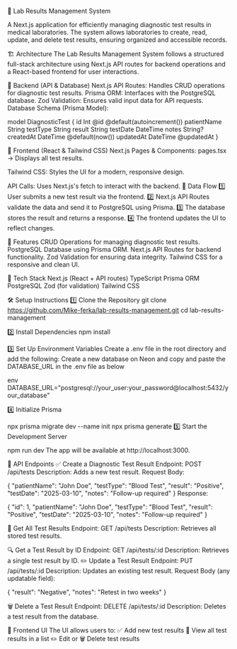 🏥 Lab Results Management System

A Next.js application for efficiently managing diagnostic test results in medical laboratories. The system allows laboratories to create, read, update, and delete test results, ensuring organized and accessible records.

🏗️ Architecture
The Lab Results Management System follows a structured full-stack architecture using Next.js API routes for backend operations and a React-based frontend for user interactions.

📌 Backend (API & Database)
Next.js API Routes: Handles CRUD operations for diagnostic test results.
Prisma ORM: Interfaces with the PostgreSQL database.
Zod Validation: Ensures valid input data for API requests.
Database Schema (Prisma Model):

model DiagnosticTest {
  id           Int     @id @default(autoincrement())
  patientName  String
  testType     String
  result       String
  testDate     DateTime
  notes        String?
  createdAt    DateTime @default(now())
  updatedAt    DateTime @updatedAt
}

🎨 Frontend (React & Tailwind CSS)
Next.js Pages & Components:
pages.tsx → Displays all test results.

Tailwind CSS: Styles the UI for a modern, responsive design.

API Calls: Uses Next.js's fetch to interact with the backend.
🔄 Data Flow
1️⃣ User submits a new test result via the frontend.
2️⃣ Next.js API Routes validate the data and send it to PostgreSQL using Prisma.
3️⃣ The database stores the result and returns a response.
4️⃣ The frontend updates the UI to reflect changes.

🚀 Features
CRUD Operations for managing diagnostic test results.
PostgreSQL Database using Prisma ORM.
Next.js API Routes for backend functionality.
Zod Validation for ensuring data integrity.
Tailwind CSS for a responsive and clean UI.

📌 Tech Stack
Next.js (React + API routes)
TypeScript
Prisma ORM
PostgreSQL
Zod (for validation)
Tailwind CSS

🛠️ Setup Instructions
1️⃣ Clone the Repository
git clone https://github.com/Mike-ferka/lab-results-management.git
cd lab-results-management

2️⃣ Install Dependencies
npm install

3️⃣ Set Up Environment Variables
Create a .env file in the root directory and add the following:
Create a new database on Neon and copy and paste the DATABASE_URL in the .env file as below

env
DATABASE_URL="postgresql://your_user:your_password@localhost:5432/your_database"



4️⃣ Initialize Prisma

npx prisma migrate dev --name init
npx prisma generate
5️⃣ Start the Development Server

npm run dev
The app will be available at http://localhost:3000.

📖 API Endpoints
✅ Create a Diagnostic Test Result
Endpoint: POST /api/tests
Description: Adds a new test result.
Request Body:

{
  "patientName": "John Doe",
  "testType": "Blood Test",
  "result": "Positive",
  "testDate": "2025-03-10",
  "notes": "Follow-up required"
}
Response:

{
  "id": 1,
  "patientName": "John Doe",
  "testType": "Blood Test",
  "result": "Positive",
  "testDate": "2025-03-10",
  "notes": "Follow-up required"
}

📌 Get All Test Results
Endpoint: GET /api/tests
Description: Retrieves all stored test results.

🔍 Get a Test Result by ID
Endpoint: GET /api/tests/:id
Description: Retrieves a single test result by ID.
✏️ Update a Test Result
Endpoint: PUT /api/tests/:id
Description: Updates an existing test result.
Request Body (any updatable field):

{
  "result": "Negative",
  "notes": "Retest in two weeks"
}

🗑️ Delete a Test Result
Endpoint: DELETE /api/tests/:id
Description: Deletes a test result from the database.

🎨 Frontend UI
The UI allows users to:
✅ Add new test results
📜 View all test results in a list
✏️ Edit or 🗑 Delete test results

